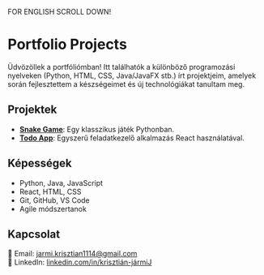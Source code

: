 FOR ENGLISH SCROLL DOWN!
# Portfolio Projects

Üdvözöllek a portfóliómban!
Itt találhatók a különböző programozási nyelveken (Python, HTML, CSS, Java/JavaFX stb.) írt projektjeim, amelyek során fejlesztettem a készségeimet és új technológiákat tanultam meg.

## Projektek

- **[Snake Game](https://github.com/krisztianJ/snake-game)**: Egy klasszikus játék Pythonban.
- **[Todo App](https://github.com/krisztianJ/todo-app)**: Egyszerű feladatkezelő alkalmazás React használatával.


## Képességek

- Python, Java, JavaScript
- React, HTML, CSS
- Git, GitHub, VS Code
- Agile módszertanok

## Kapcsolat

📧 Email: [jarmi.krisztian1114@gmail.com](mailto:jarmi.krisztian1114@gmail.com)  
🔗 LinkedIn: [linkedin.com/in/krisztián-jármiJ](https://linkedin.com/in/krisztián-jármi)
